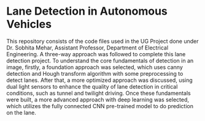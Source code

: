 # Lane Detection in Autonomous Vehicles
This repository consists of the code files used in the UG Project done under Dr. Sobhita Mehar, Assistant Professor, Department of Electrical Engineering.
A three-way approach was followed to complete this lane detection project. To understand the core fundamentals of detection in an image, firstly, a foundation approach was selected, which uses canny detection and Hough transform algorithm with some preprocessing to detect lanes. After that, a more optimized approach was discussed, using dual light sensors to enhance the quality of lane detection in critical conditions, such as tunnel and twilight driving. Once these fundamentals were built, a more advanced approach with deep learning was selected, which utilizes the fully connected CNN pre-trained model to do prediction on the lane.

